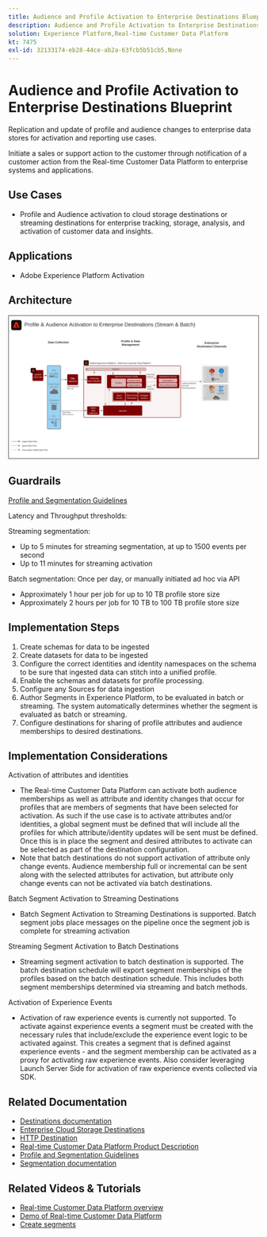 ```yaml
---
title: Audience and Profile Activation to Enterprise Destinations Blueprint
description: Audience and Profile Activation to Enterprise Destinations
solution: Experience Platform,Real-time Customer Data Platform
kt: 7475
exl-id: 32133174-eb28-44ce-ab2a-63fcb5b51cb5,None
---
```

# Audience and Profile Activation to Enterprise Destinations Blueprint

Replication and update of profile and audience changes to enterprise data stores for activation and reporting use cases. 

Initiate a sales or support action to the customer through notification of a customer action from the Real-time Customer Data Platform to enterprise systems and applications.

## Use Cases

* Profile and Audience activation to cloud storage destinations or streaming destinations for enterprise tracking, storage, analysis, and activation of customer data and insights. 

## Applications

* Adobe Experience Platform Activation

## Architecture

<img src="assets/enterprise_destination.svg" alt="Reference architecture for the Enterprise Activation Scenario" style="border:1px solid #4a4a4a" />

## Guardrails

[Profile and Segmentation Guidelines](https://experienceleague.adobe.com/docs/experience-platform/profile/guardrails.html?lang=en)

Latency and Throughput thresholds:

Streaming segmentation:

* Up to 5 minutes for streaming segmentation, at up to 1500 events per second 
* Up to 11 minutes for streaming activation

Batch segmentation:
Once per day, or manually initiated ad hoc via API 

* Approximately 1 hour per job for up to 10 TB profile store size
* Approximately 2 hours per job for 10 TB to 100 TB profile store size

## Implementation Steps

1. Create schemas for data to be ingested
1. Create datasets for data to be ingested
1. Configure the correct identities and identity namespaces on the schema to be sure that ingested data can stitch into a unified profile.
1. Enable the schemas and datasets for profile processing.
1. Configure any Sources for data ingestion
1. Author Segments in Experience Platform, to be evaluated in batch or streaming. The system automatically determines whether the segment is evaluated as batch or streaming.
1. Configure destinations for sharing of profile attributes and audience memberships to desired destinations.

## Implementation Considerations

Activation of attributes and identities

* The Real-time Customer Data Platform can activate both audience memberships as well as attribute and identity changes that occur for profiles that are members of segments that have been selected for activation. As such if the use case is to activate attributes and/or identities, a global segment must be defined that will include all the profiles for which attribute/identity updates will be sent must be defined. Once this is in place the segment and desired attributes to activate can be selected as part of the destination configuration.
* Note that batch destinations do not support activation of attribute only change events. Audience membership full or incremental can be sent along with the selected attributes for activation, but attribute only change events can not be activated via batch destinations.  

Batch Segment Activation to Streaming Destinations

* Batch Segment Activation to Streaming Destinations is supported. Batch segment jobs place messages on the pipeline once the segment job is complete for streaming activation

Streaming Segment Activation to Batch Destinations

* Streaming segment activation to batch destination is supported. The batch destination schedule will export segment memberships of the profiles based on the batch destination schedule. This includes both segment memberships determined via streaming and batch methods.

Activation of Experience Events

* Activation of raw experience events is currently not supported. To activate against experience events a segment must be created with the necessary rules that include/exclude the experience event logic to be activated against. This creates a segment that is defined against experience events - and the segment membership can be activated as a proxy for activating raw experience events. Also consider leveraging Launch Server Side for activation of raw experience events collected via SDK.

## Related Documentation

* [Destinations documentation](https://experienceleague.adobe.com/docs/experience-platform/destinations/catalog/overview.html)
* [Enterprise Cloud Storage Destinations](https://experienceleague.adobe.com/docs/experience-platform/destinations/catalog/cloud-storage/overview.html?lang=en#catalog)
* [HTTP Destination](https://experienceleague.adobe.com/docs/experience-platform/destinations/catalog/http-destination.html?lang=en#overview)
* [Real-time Customer Data Platform Product Description](https://helpx.adobe.com/legal/product-descriptions/real-time-customer-data-platform.html)
* [Profile and Segmentation Guidelines](https://experienceleague.adobe.com/docs/experience-platform/profile/guardrails.html?lang=en)
* [Segmentation documentation](https://experienceleague.adobe.com/docs/experience-platform/segmentation/api/streaming-segmentation.html)

## Related Videos & Tutorials

* [Real-time Customer Data Platform overview](https://experienceleague.adobe.com/docs/platform-learn/tutorials/application-services/rtcdp/understanding-the-real-time-customer-data-platform.html)
* [Demo of Real-time Customer Data Platform](https://experienceleague.adobe.com/docs/platform-learn/tutorials/application-services/rtcdp/demo.html)
* [Create segments](https://experienceleague.adobe.com/docs/platform-learn/tutorials/segments/create-segments.html)
